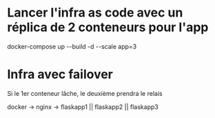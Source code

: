 # Lancer l'infra as code avec un réplica de 2 conteneurs pour l'app
docker-compose up --build -d --scale app=3

# Infra avec failover
Si le 1er conteneur lâche, le deuxième prendra le relais

docker -> nginx -> flaskapp1 || flaskapp2 || flaskapp3
